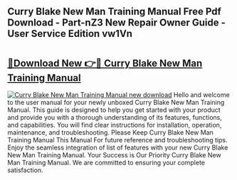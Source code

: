 ## Curry Blake New Man Training Manual Free Pdf Download - Part-nZ3 New Repair Owner Guide - User Service Edition vw1Vn

# <h2><a href="http://bc73486.oget.top/?id=Curry+Blake+New+Man+Training+Manual">🔗Download New 👉🔴 Curry Blake New Man Training Manual</a></h2>

[![Curry Blake New Man Training Manual new download](https://i.imgur.com/5g1atiW.png)](http://bc73486.oget.top/?id=Curry+Blake+New+Man+Training+Manual)
Hello and welcome to the user manual for your newly unboxed Curry Blake New Man Training Manual. This guide is designed to help you get started with your product and provide you with a thorough understanding of its features, functions, and capabilities. You will find clear instructions for installation, operation, maintenance, and troubleshooting. Please Keep Curry Blake New Man Training Manual This Manual For future reference and troubleshooting tips. Enjoy the seamless integration of list of features with your new Curry Blake New Man Training Manual. Your Success is Our Priority Curry Blake New Man Training Manual. We are committed to ensuring your complete satisfaction.
